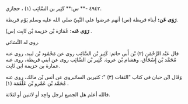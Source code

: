 ٤٩٤٢ -** س:** كَثِير بن السَّائِب (١) ، حجازي.

**رَوَى عَن:** أبناء قريظة (س) أنهم عرضوا على النَّبِيّ صلى الله عليه وسلم يَوْم قريظة.

**رَوَى عَنه:** عُمَارَة بْن خزيمة بْن ثَابِت (س) .

روى له النَّسَائي.

قال عَبْد الرَّحْمَنِ (٢) بْن أَبي حاتم: كَثِير بْن السَّائِب روى عن مَحْمُود بْن لبيد، روى عنه مُحَمَّد بْن إِسْحَاق، وهشام بْن عروة. كَثِير بْن السَّائِب روى عن ابني قريظة، روى عنه عمارة بن خزيمة ابن ثَابِت.

وَقَال ابْن حبان في كتاب "الثقات (٣) ": كثيربن السائبروى عن أنس بْن مالك، روى عنه مُحَمَّد بْن عَمْرو بْن عَلْقَمَة (١) .

فالله أعلم هل الجميع لرجل واحِد أو لاثنين أو لثلاثة.
